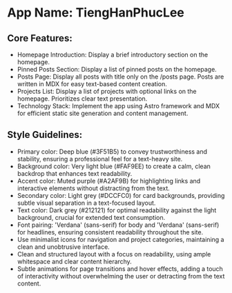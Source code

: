 # **App Name**: TiengHanPhucLee

## Core Features:

- Homepage Introduction: Display a brief introductory section on the homepage.
- Pinned Posts Section: Display a list of pinned posts on the homepage.
- Posts Page: Display all posts with title only on the /posts page. Posts are written in MDX for easy text-based content creation.
- Projects List: Display a list of projects with optional links on the homepage. Prioritizes clear text presentation.
- Technology Stack: Implement the app using Astro framework and MDX for efficient static site generation and content management.

## Style Guidelines:

- Primary color: Deep blue (#3F51B5) to convey trustworthiness and stability, ensuring a professional feel for a text-heavy site.
- Background color: Very light blue (#FAF9EE) to create a calm, clean backdrop that enhances text readability.
- Accent color: Muted purple (#A2AF9B) for highlighting links and interactive elements without distracting from the text.
- Secondary color: Light grey (#DCCFC0) for card backgrounds, providing subtle visual separation in a text-focused layout.
- Text color: Dark grey (#212121) for optimal readability against the light background, crucial for extended text consumption.
- Font pairing: 'Verdana' (sans-serif) for body and 'Verdana' (sans-serif) for headlines, ensuring consistent readability throughout the site.
- Use minimalist icons for navigation and project categories, maintaining a clean and unobtrusive interface.
- Clean and structured layout with a focus on readability, using ample whitespace and clear content hierarchy.
- Subtle animations for page transitions and hover effects, adding a touch of interactivity without overwhelming the user or detracting from the text content.
